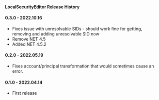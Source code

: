 ﻿#### LocalSecurityEditor Release History

#### 0.3.0 - 2022.10.16
- Fixes issue with unresolvable SIDs - should work fine for getting, removing and adding unresolvable SID now
- Remove NET 4.5
- Added NET 4.5.2

#### 0.2.0 - 2022.05.19
  - Fixes account/principal transformation that would sometimes cause an error.

#### 0.1.0 - 2022.04.14
  - First release